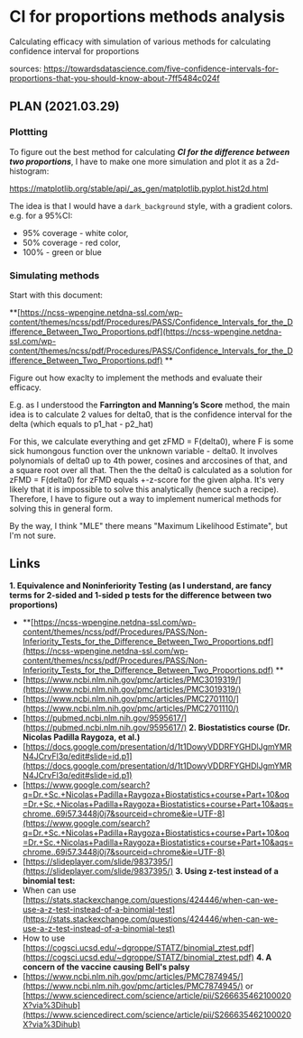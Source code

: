 # CI for proportions methods analysis
Calculating efficacy with simulation of various methods for calculating confidence interval for proportions

sources:
https://towardsdatascience.com/five-confidence-intervals-for-proportions-that-you-should-know-about-7ff5484c024f


## PLAN (2021.03.29)

### Plottting

To figure out the best method for calculating _**CI for the difference between two proportions**_, I have to make one more simulation and plot it as a 2d-histogram:

https://matplotlib.org/stable/api/_as_gen/matplotlib.pyplot.hist2d.html

The idea is that I would have a `dark_background` style, with a gradient colors. e.g. for a 95%CI:
 - 95% coverage - white color,
 - 50% coverage - red color,
 - 100% - green or blue


### Simulating methods

Start with this document:

**[https://ncss-wpengine.netdna-ssl.com/wp-content/themes/ncss/pdf/Procedures/PASS/Confidence_Intervals_for_the_Difference_Between_Two_Proportions.pdf](https://ncss-wpengine.netdna-ssl.com/wp-content/themes/ncss/pdf/Procedures/PASS/Confidence_Intervals_for_the_Difference_Between_Two_Proportions.pdf) **

Figure out how exaclty to implement the methods and evaluate their efficacy.

E.g. as I understood  the **Farrington and Manning’s Score** method, the main idea is to calculate 2 values for delta0, that is the confidence interval for the delta (which equals to p1_hat - p2_hat)

For this, we calculate everything and get zFMD = F(delta0), where F is some sick humongous function over the unknown variable - delta0. It involves polynomials of delta0 up to 4th power, cosines and arccosines of that, and a square root over all that. Then the the delta0 is calculated as a solution for zFMD = F(delta0) for zFMD equals +-z-score for the given alpha. It's very likely that it is impossible to solve this analytically (hence such a recipe). Therefore, I have to figure out a way to implement numerical methods for solving this in general form.

By the way, I think "MLE" there means "Maximum Likelihood Estimate", but I'm not sure.

## Links
**1. Equivalence and Noninferiority Testing (as I understand, are fancy terms for 2-sided and 1-sided p tests for the difference between two proportions)**
 - **[https://ncss-wpengine.netdna-ssl.com/wp-content/themes/ncss/pdf/Procedures/PASS/Non-Inferiority_Tests_for_the_Difference_Between_Two_Proportions.pdf](https://ncss-wpengine.netdna-ssl.com/wp-content/themes/ncss/pdf/Procedures/PASS/Non-Inferiority_Tests_for_the_Difference_Between_Two_Proportions.pdf) **
 - [https://www.ncbi.nlm.nih.gov/pmc/articles/PMC3019319/](https://www.ncbi.nlm.nih.gov/pmc/articles/PMC3019319/)
 - [https://www.ncbi.nlm.nih.gov/pmc/articles/PMC2701110/](https://www.ncbi.nlm.nih.gov/pmc/articles/PMC2701110/)
 - [https://pubmed.ncbi.nlm.nih.gov/9595617/](https://pubmed.ncbi.nlm.nih.gov/9595617/)
**2. Biostatistics course (Dr. Nicolas Padilla Raygoza, et al.)**
 - [https://docs.google.com/presentation/d/1t1DowyVDDRFYGHDlJgmYMRN4JCrvFl3q/edit#slide=id.p1](https://docs.google.com/presentation/d/1t1DowyVDDRFYGHDlJgmYMRN4JCrvFl3q/edit#slide=id.p1) 
 - [https://www.google.com/search?q=Dr.+Sc.+Nicolas+Padilla+Raygoza+Biostatistics+course+Part+10&oq=Dr.+Sc.+Nicolas+Padilla+Raygoza+Biostatistics+course+Part+10&aqs=chrome..69i57.3448j0j7&sourceid=chrome&ie=UTF-8](https://www.google.com/search?q=Dr.+Sc.+Nicolas+Padilla+Raygoza+Biostatistics+course+Part+10&oq=Dr.+Sc.+Nicolas+Padilla+Raygoza+Biostatistics+course+Part+10&aqs=chrome..69i57.3448j0j7&sourceid=chrome&ie=UTF-8) 
 - [https://slideplayer.com/slide/9837395/](https://slideplayer.com/slide/9837395/)
**3. Using z-test instead of a binomial test:**
 - When can use [https://stats.stackexchange.com/questions/424446/when-can-we-use-a-z-test-instead-of-a-binomial-test](https://stats.stackexchange.com/questions/424446/when-can-we-use-a-z-test-instead-of-a-binomial-test) 
 - How to use [https://cogsci.ucsd.edu/~dgroppe/STATZ/binomial_ztest.pdf](https://cogsci.ucsd.edu/~dgroppe/STATZ/binomial_ztest.pdf) 
**4. A concern of the vaccine causing Bell's palsy**
 - [https://www.ncbi.nlm.nih.gov/pmc/articles/PMC7874945/](https://www.ncbi.nlm.nih.gov/pmc/articles/PMC7874945/) or [https://www.sciencedirect.com/science/article/pii/S266635462100020X?via%3Dihub](https://www.sciencedirect.com/science/article/pii/S266635462100020X?via%3Dihub) 